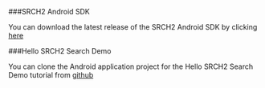 ﻿
###SRCH2 Android SDK

You can download the latest release of the SRCH2 Android SDK by clicking [here](../download/releases/)

###Hello SRCH2 Search Demo

You can clone the Android application project for the Hello SRCH2 Search Demo tutorial from [github](https://github.com/SRCH2/hello-srch2-android-sdk)
